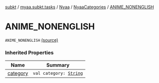 [subkt](../../../index.md) / [myaa.subkt.tasks](../../index.md) / [Nyaa](../index.md) / [NyaaCategories](index.md) / [ANIME_NONENGLISH](./-a-n-i-m-e_-n-o-n-e-n-g-l-i-s-h.md)

# ANIME_NONENGLISH

`ANIME_NONENGLISH` [(source)](https://github.com/Myaamori/SubKt/blob/0.1.12/src/main/kotlin/myaa/subkt/tasks/tasks.kt#L783)

### Inherited Properties

| Name | Summary |
|---|---|
| [category](category.md) | `val category: `[`String`](https://kotlinlang.org/api/latest/jvm/stdlib/kotlin/-string/index.html) |
